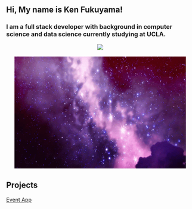 ## Hi, My name is Ken Fukuyama!

### I am a full stack developer with background in computer science and data science currently studying at UCLA.
<p align="center">
  <img src="https://github-readme-streak-stats.herokuapp.com/?user=kenfukuyama&theme=black-ice&hide_border=false" />
</p>

<p align="center" style="border: 5px red;">
  <img width="460" height="300" src="space.gif" alt="space img">
</p>


## Projects


[Event App](https://github.com/kenfukuyama/Event-Planner-App)



<!--
**kenfukuyama/kenfukuyama** is a ✨ _special_ ✨ repository because its `README.md` (this file) appears on your GitHub profile.

Here are some ideas to get you started:

- 🔭 I’m currently working on ...
- 🌱 I’m currently learning ...
- 👯 I’m looking to collaborate on ...
- 🤔 I’m looking for help with ...
- 💬 Ask me about ...
- 📫 How to reach me: ...
- 😄 Pronouns: ...
- ⚡ Fun fact: ...
-->
